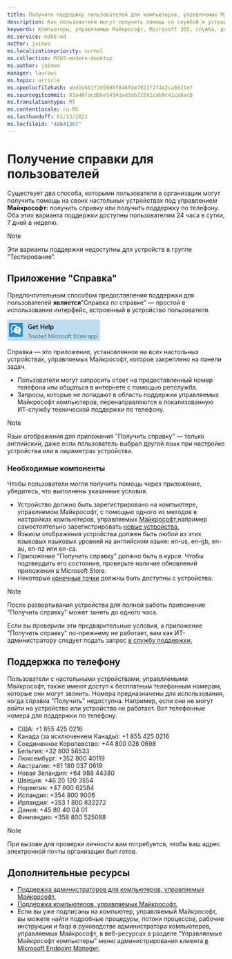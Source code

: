 ```yaml
---
title: Получите поддержку пользователей для компьютеров, управляемых Майкрософт
description: Как пользователи могут получить помощь со службой и устройствами
keywords: Компьютеры, управляемые Майкрософт, Microsoft 365, служба, документация
ms.service: m365-md
author: jaimeo
ms.localizationpriority: normal
ms.collection: M365-modern-desktop
ms.author: jaimeo
manager: laurawi
ms.topic: article
ms.openlocfilehash: abd1b681f3d5900f846fde7922f2f4a2ca5821ef
ms.sourcegitcommit: 83a40facd66e14343ad3ab72591cab9c41ce6ac0
ms.translationtype: MT
ms.contentlocale: ru-RU
ms.lasthandoff: 01/13/2021
ms.locfileid: "49841367"
---
```

# <a name="getting-help-for-users"></a>Получение справки для пользователей

Существует два способа, которыми пользователи в организации могут получить помощь на своих настольных устройствах под управлением **Майкрософт:** получить справку или получить поддержку по телефону. Оба этих варианта поддержки доступны пользователям 24 часа в сутки, 7 дней в неделю.
 
>[!NOTE]
>Эти варианты поддержки недоступны для устройств в группе "Тестирование".

## <a name="get-help-app"></a>Приложение "Справка"

Предпочтительным способом предоставления поддержки для пользователей **является**"Справка по справке" — простой в использовании интерфейс, встроенный в устройство пользователя.  

![Значок приложения "Получить справку"](../../media/get-help.png)

Справка — это приложение, установленное на всех настольных устройствах, управляемых Майкрософт, которое закреплено на панели задач. 

- Пользователи могут запросить ответ на предоставленный номер телефона или общаться в интернете с помощью репслужба.
- Запросы, которые не попадают в область поддержки управляемых Майкрософт компьютеров, перенаправляются в локализованную ИТ-службу технической поддержки по телефону.

> [!NOTE]
> Язык отображения для приложения "Получить справку" — только английский, даже если пользователь выбрал другой язык при настройке устройства или в параметрах устройства. 

### <a name="prerequisites"></a>Необходимые компоненты
Чтобы пользователи могли получить помощь через приложение, убедитесь, что выполнены указанные условия.

- Устройство должно быть зарегистрировано на компьютере, управляемом Майкрософт, с помощью одного из методов в настройках компьютеров, управляемых [Майкрософт,](../get-started/set-up-devices.md)например самостоятельно зарегистрировать [новые устройства.](../get-started/register-devices-self.md)
- Языком отображения устройства должен быть любой из этих языковых языковых уровней на английском языке: en-us, en-gb, en-au, en-nz или en-ca.
- Приложение "Получить справку" должно быть в курсе. Чтобы подтвердить его состояние, проверьте наличие обновлений приложения в Microsoft Store.
- Некоторые [конечные точки](../get-ready/network.md#endpoints-allowed-that-are-necessary-for-microsoft-managed-desktop) должны быть доступны с устройства.

> [!NOTE]
> После развертывания устройства для полной работы приложение "Получить справку" может занять до одного часа.

Если вы проверили эти предварительные условия, а приложение "Получить справку" по-прежнему не работает, вам как ИТ-администратору следует подать запрос [в службу поддержки.](admin-support.md)

## <a name="phone-support"></a>Поддержка по телефону

Пользователи с настольными устройствами, управляемыми Майкрософт, также имеют доступ к бесплатным телефонным номерам, которые они могут звонить. Номера предназначены для использования, когда справка "Получить" недоступна. Например, если они не могут войти на устройство или устройство не работает. Вот телефонные номера для поддержки по телефону:

- США: +1 855 425 0216
- Канада (за исключением Канады): +1 855 425 0216
- Соединенное Королевство: +44 800 026 0698
- Бельгия: +32 800 58533
- Люксембург: +352 800 40119
- Австралия: +61 180 037 0619
- Новая Зеландия: +64 988 44380
- Швеция: +46 20 120 3554
- Норвегия: +47 800 62584
- Исландия: +354 800 9006
- Ирландия: +353 1 800 832272
- Дания: +45 80 40 04 01
- Финляндия: +358 800 525088

>[!NOTE]
>При вызове для проверки личности вам потребуется, чтобы ваш адрес электронной почты организации был готов. 

## <a name="more-resources"></a>Дополнительные ресурсы
- [Поддержка администраторов для компьютеров, управляемых Майкрософт.](admin-support.md) 
- [Поддержка компьютеров, управляемых Майкрософт.](../service-description/support.md)
- Если вы уже подписаны на компьютер, управляемый Майкрософт, вы можете найти подробные процедуры, потоки  процессов, рабочие инструкции и  faqs в руководстве администратора компьютеров, управляемых Майкрософт, в веб-ресурсах в разделе "Управляемые Майкрософт компьютеры" меню администрирования клиента [в Microsoft Endpoint Manager.](https://endpoint.microsoft.com/)
